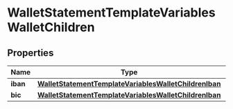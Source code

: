 

# WalletStatementTemplateVariablesWalletChildren


## Properties

| Name | Type | Description | Notes |
|------------ | ------------- | ------------- | -------------|
|**iban** | [**WalletStatementTemplateVariablesWalletChildrenIban**](WalletStatementTemplateVariablesWalletChildrenIban.md) |  |  [optional] |
|**bic** | [**WalletStatementTemplateVariablesWalletChildrenIban**](WalletStatementTemplateVariablesWalletChildrenIban.md) |  |  [optional] |



